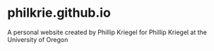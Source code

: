 # philkrie.github.io
A personal website created by Phillip Kriegel for Phillip Kriegel at the University of Oregon
